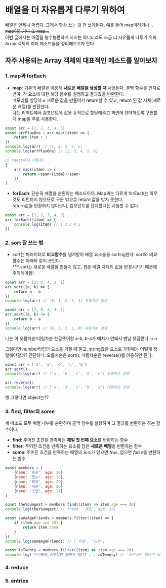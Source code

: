 # 배열을 더 자유롭게 다루기 위하여

배열은 언제나 어렵다. 그래서 항상 쓰는 것 만 쓰게된다. 예를 들어 map이라거나 .. ~~map이라거나 또 map...~~  
이번 글에서는 배열을 능수능란하게 까지는 아니더라도 조금 더 자유롭게 다루기 위해 Array 객체의 여러 메소드들을 정리해보고자 한다.  


## 자주 사용되는 Array 객체의 대표적인 메소드를 알아보자

### 1. map과 forEach
- **map**: 기존의 배열을 이용해 **새로운 배열을 생성할 때** 사용된다. 
콜백 함수를 인자로 받아, 각 요소에 대한 해당 함수를 실행하고 결과값을 반환한다.  
메모리를 할당하고 새로운 값을 만들어서 return할 수 있고, return 된 값 자체(새로운 배열)를 반환한다.  
나는 리액트에서 컴포넌트에 값을 동적으로 할당해주고 화면에 렌더하도록 구현할 때 map을 주로 사용한다.
```javascript
const arr = [1, 2, 3, 4, 5]
const arrPlusOne = arr.map((item) => {
    return item + 1
})
console.log(arr) // [1, 2, 3, 4, 5]
console.log(arrPlusOne) // [2, 3, 4, 5, 6]

// react에서 이렇게!
{
    arr.map((item) => {
        return <span>{item}</span>
    })
}
```
- **forEach**: 단순히 배열을 순환하는 메소드이다. Map과는 다르게 forEach는 아무것도 리턴하지 않으므로 구문 밖으로 return 값을 받지 못한다.  
return값을 반환하지 않다보니, 컴포넌트를 렌더할때는 사용할 수 없다.
```javascript
const arr = [1, 2, 3, 4, 5]
arr.forEach((item) => {
    console.log(item) // 1 2 3 4 5
})
```

### 2.  sort 잘 쓰는 법
- sort는 파라미터로 **비교함수**를 넘겨받아 배열 요소들을 sorting한다. sort와 비교함수는 아래와 같이 쓰인다.  
*** sort는 새로운 배열을 만들지 않고, 원본 배열 자체의 값을 변경시키기 때문에 주의해야함!
```javascript
const arr = [2, 0, 4, 3, 1]
arr.sort((a, b) => {
    return a - b
})
console.log(arr) // [0, 1, 2, 3, 4] 오름차순 정렬

const arr = [2, 0, 4, 3, 1]
arr.sort((a, b) => {
    return b - a
})
console.log(arr) // [4, 3, 2, 1, 0] 내림차순 정렬
```
나는 이 오름차순/내림차순 한글뜻이랑 a-b, b-a가 매치가 안돼서 맨날 헷갈린다 ㅠㅠ  

그렇다면 number타입의 요소를 가질 때 말고, string값을 요소로 가질때는 어떻게 정렬해야할까?
간단하다. 오름차순은 sort(), 내림차순은 reverse()를 이용하면 된다.
```javascript
const arr = ['d', 'a', 'e', 'c', 'b']
arr.sort()
console.log(arr) // ['a', 'b', 'c', 'd', 'e'] 오름차순 정렬

arr.reverse()
console.log(arr) // ['e', 'd', 'c', 'b', 'a'] 내림차순 정렬
```
엥 그렇다면 object는??


### 3. find, filter와 some
세 메소드 모두 배열 내부를 순환하며 콜백 함수를 실행하며 그 결과를 반환하는 하는 함수이다.
- **find**: 주어진 조건을 만족하는 **제일 첫 번째 요소**를 반환하는 함수  
- **filter**: 주어진 조건을 만족하는 요소를 담은 **새로운 배열**을 반환하는 함수
- **some**: 주어진 조건을 만족하는 배열의 요소가 있으면 *true*, 없으면 *false*를 반환하는 함수
```javascript
const members = [
    {name: '주원', age: 28},
    {name: '민수', age: 28},
    {name: '광후', age: 29},
    {name: '재은', age: 26},
    {name: '소연', age: 27}
]

const theYoungest = members.find((item) => item.age === 26)
console.log(theYoungest) // {name: '재은', age: 26}

const sameAgeFriends = members.filter((item) => {
    if (item.age === 28) {
        return item.name
    }
})
console.log(sameAgeFriends) // ['주원', '민수']

const isTwenty = members.filter((item) => item.age === 20)
console.log('우리중에 스무살인 멤버가 있다? :', isTwenty) // '스무살인 멤버가 있다?' false
```

### 4. reduce
### 5. entries